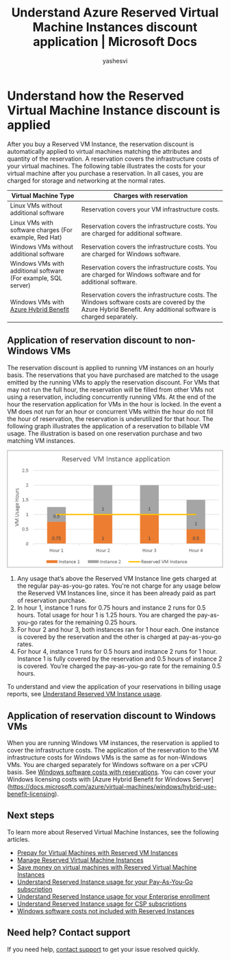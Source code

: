 ﻿---
title: Understand Azure Reserved Virtual Machine Instances discount application | Microsoft Docs
description: Learn how Azure Reserved VM Instance discount is applied to running VMs. 
services: 'billing'
documentationcenter: ''
author: yashesvi
manager: yashar
editor: ''

ms.service: billing
ms.devlang: na
ms.topic: conceptual
ms.tgt_pltfrm: na
ms.workload: na
ms.date: 11/10/2017
ms.author: yashar
---
# Understand how the Reserved Virtual Machine Instance discount is applied
After you buy a Reserved VM Instance, the reservation discount is automatically applied to virtual machines matching the attributes and quantity of the reservation. A reservation covers the infrastructure costs of your virtual machines. The following table illustrates the costs for your virtual machine after you purchase a reservation. In all cases, you are charged for storage and networking at the normal rates.

| Virtual Machine Type  | Charges with reservation |    
|-----------------------|--------------------------------------------|
|Linux VMs without additional software | Reservation covers your VM infrastructure costs.|
|Linux VMs with software charges (For example, Red Hat) | Reservation covers the infrastructure costs. You are charged for additional software.|
|Windows VMs without additional software |Reservation covers the infrastructure costs. You are charged for Windows software.|
|Windows VMs with additional software (For example, SQL server) | Reservation covers the infrastructure costs. You are charged for Windows software and for additional software.|
|Windows VMs with [Azure Hybrid Benefit](https://docs.microsoft.com/azure/virtual-machines/windows/hybrid-use-benefit-licensing) | Reservation covers the infrastructure costs. The Windows software costs are covered by the Azure Hybrid Benefit. Any additional software is charged separately.| 

## Application of reservation discount to non-Windows VMs
 The reservation discount is applied to running VM instances on an hourly basis. The reservations that you have purchased are matched to the usage emitted by the running VMs to apply the reservation discount. For VMs that may not run the full hour, the reservation will be filled from other VMs not using a reservation, including concurrently running VMs. At the end of the hour the reservation application for VMs in the hour is locked. In the event a VM does not run for an hour or concurrent VMs within the hour do not fill the hour of reservation, the reservation is underutilized for that hour. The following graph illustrates the application of a reservation to billable VM usage. The illustration is based on one reservation purchase and two matching VM instances.

![Reserved VM Instance application](media/billing-reserved-vm-instance-application/billing-reserved-vm-instance-application.png)

1.	Any usage that’s above the Reserved VM Instance line gets charged at the regular pay-as-you-go rates. You're not charge for any usage below the Reserved VM Instances line, since it has been already paid as part of reservation purchase.
2.	In hour 1, instance 1 runs for 0.75 hours and instance 2 runs for 0.5 hours. Total usage for hour 1 is 1.25 hours. You are charged the pay-as-you-go rates for the remaining 0.25 hours.
3.	For hour 2 and hour 3, both instances ran for 1 hour each. One instance is covered by the reservation and the other is charged at pay-as-you-go rates.
4.	For hour 4, instance 1 runs for 0.5 hours and instance 2 runs for 1 hour. Instance 1 is fully covered by the reservation and 0.5 hours of instance 2 is covered. You’re charged the pay-as-you-go rate for the remaining 0.5 hours.

To understand and view the application of your reservations in billing usage reports, see [Understand Reserved VM Instance usage](https://go.microsoft.com/fwlink/?linkid=862757).

## Application of reservation discount to Windows VMs
When you are running Windows VM instances, the reservation is applied to cover the infrastructure costs. The application of the reservation to the VM infrastructure costs for Windows VMs is the same as for non-Windows VMs. You are charged separately for Windows software on a per vCPU basis. See [Windows software costs with reservations](https://go.microsoft.com/fwlink/?linkid=862756). You can cover your Windows licensing costs with [Azure Hybrid Benefit for Windows Server] (https://docs.microsoft.com/azure/virtual-machines/windows/hybrid-use-benefit-licensing).

## Next steps
To learn more about Reserved Virtual Machine Instances, see the following articles.

- [Prepay for Virtual Machines with Reserved VM Instances](../virtual-machines/windows/prepay-reserved-vm-instances.md)
- [Manage Reserved Virtual Machine Instances](billing-manage-reserved-vm-instance.md)
- [Save money on virtual machines with Reserved Virtual Machine Instances](billing-save-compute-costs-reservations.md)
- [Understand Reserved Instance usage for your Pay-As-You-Go subscription](billing-understand-reserved-instance-usage.md)
- [Understand Reserved Instance usage for your Enterprise enrollment](billing-understand-reserved-instance-usage-ea.md)
- [Understand Reserved Instance usage for CSP subscriptions](https://docs.microsoft.com/partner-center/azure-reservations)
- [Windows software costs not included with Reserved Instances](billing-reserved-instance-windows-software-costs.md)


## Need help? Contact support

If you need help, [contact support](https://portal.azure.com/?#blade/Microsoft_Azure_Support/HelpAndSupportBlade) to get your issue resolved quickly.
